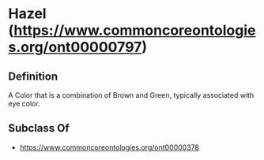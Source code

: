# Hazel (https://www.commoncoreontologies.org/ont00000797)

## Definition
A Color that is a combination of Brown and Green, typically associated with eye color.

## Subclass Of
- https://www.commoncoreontologies.org/ont00000378

